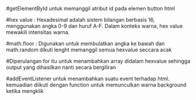 #getElementById untuk memanggil atribut id pada elemen button html

#hex value : Hexadesimal adalah sistem bilangan berbasis 16, menggunakan angka 0-9 dan huruf A-F. Dalam konteks warna, hex value mewakili intensitas warna. 

#math.floor : Digunakan untuk membulatkan angka ke bawah dan math.random dikuti lenght memanggil semua hexvalue seccara acak

#Diperulangan for itu untuk menambahkan array didalam hexvalue sehingga output yang dihasilkan nanti secara bergiliran 

#addEventListener untuk menambahkan suatu event terhadap html. kemuadian diikuti dengan function untuk memunculkan warna background ketika mengklik 

